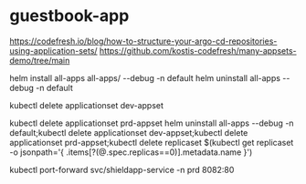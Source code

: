 # guestbook-app
https://codefresh.io/blog/how-to-structure-your-argo-cd-repositories-using-application-sets/
https://github.com/kostis-codefresh/many-appsets-demo/tree/main

helm install all-apps all-apps/ --debug -n default
helm uninstall all-apps --debug -n default

kubectl delete applicationset dev-appset

kubectl delete applicationset  prd-appset
helm uninstall all-apps --debug -n default;kubectl delete applicationset dev-appset;kubectl delete applicationset  prd-appset;kubectl delete replicaset $(kubectl get replicaset -o jsonpath='{ .items[?(@.spec.replicas==0)].metadata.name }')

kubectl port-forward svc/shieldapp-service -n prd 8082:80